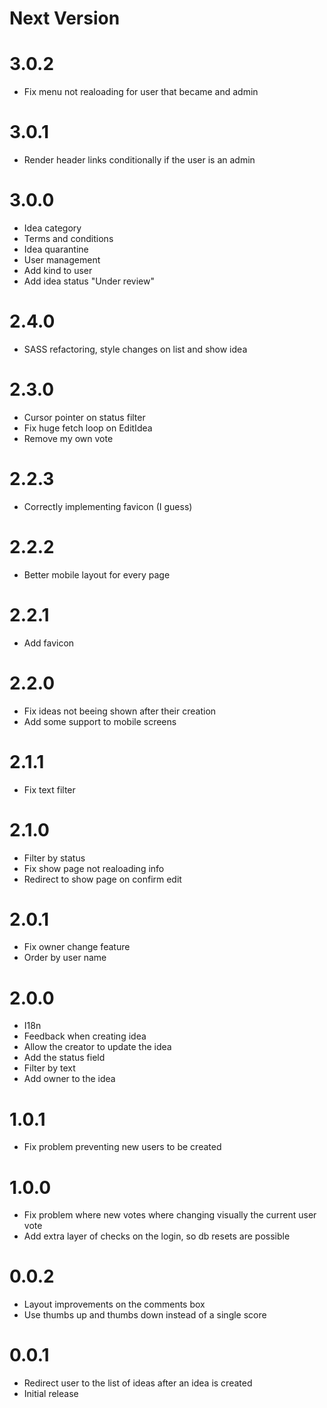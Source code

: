 # Next Version

# 3.0.2

- Fix menu not realoading for user that became and admin

# 3.0.1

- Render header links conditionally if the user is an admin

# 3.0.0

- Idea category
- Terms and conditions
- Idea quarantine
- User management
- Add kind to user
- Add idea status "Under review"

# 2.4.0

- SASS refactoring, style changes on list and show idea

# 2.3.0

- Cursor pointer on status filter
- Fix huge fetch loop on EditIdea
- Remove my own vote

# 2.2.3

- Correctly implementing favicon (I guess)

# 2.2.2

- Better mobile layout for every page

# 2.2.1

- Add favicon

# 2.2.0

- Fix ideas not beeing shown after their creation
- Add some support to mobile screens

# 2.1.1

- Fix text filter

# 2.1.0

- Filter by status
- Fix show page not realoading info
- Redirect to show page on confirm edit

# 2.0.1

- Fix owner change feature
- Order by user name

# 2.0.0

- I18n
- Feedback when creating idea
- Allow the creator to update the idea
- Add the status field
- Filter by text
- Add owner to the idea

# 1.0.1

- Fix problem preventing new users to be created

# 1.0.0

- Fix problem where new votes where changing visually the current user vote
- Add extra layer of checks on the login, so db resets are possible

# 0.0.2

- Layout improvements on the comments box
- Use thumbs up and thumbs down instead of a single score

# 0.0.1

- Redirect user to the list of ideas after an idea is created
- Initial release
